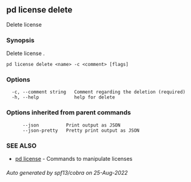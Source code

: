 ## pd license delete

Delete license <name>

### Synopsis

Delete license <name>.

```
pd license delete <name> -c <comment> [flags]
```

### Options

```
  -c, --comment string   Comment regarding the deletion (required)
  -h, --help             help for delete
```

### Options inherited from parent commands

```
      --json          Print output as JSON
      --json-pretty   Pretty print output as JSON
```

### SEE ALSO

* [pd license](/docs/commands/pd_license.html)	 - Commands to manipulate licenses

###### Auto generated by spf13/cobra on 25-Aug-2022
